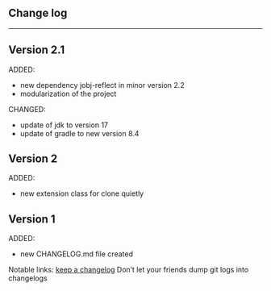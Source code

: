 ## Change log
----------------------

Version 2.1
-------------

ADDED:

- new dependency jobj-reflect in minor version 2.2
- modularization of the project

CHANGED:

- update of jdk to version 17
- update of gradle to new version 8.4

Version 2
-------------

ADDED:

- new extension class for clone quietly

Version 1
-------------

ADDED:

- new CHANGELOG.md file created

Notable links:
[keep a changelog](http://keepachangelog.com/en/1.0.0/) Don’t let your friends dump git logs into changelogs
